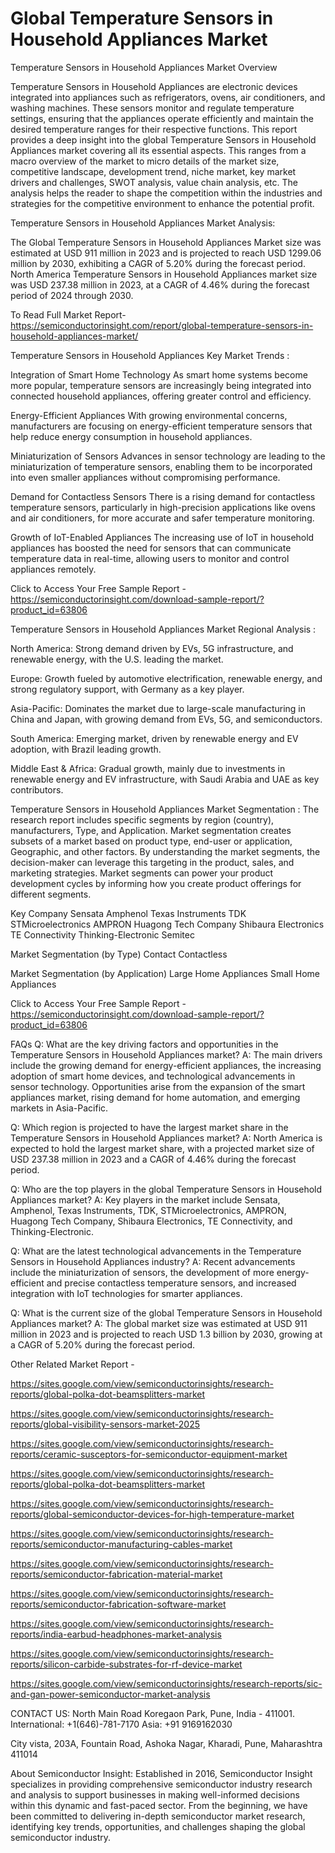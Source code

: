 <h1>Global Temperature Sensors in Household Appliances Market</h1>
Temperature Sensors in Household Appliances Market Overview

Temperature Sensors in Household Appliances are electronic devices integrated into appliances such as refrigerators, ovens, air conditioners, and washing machines. These sensors monitor and regulate temperature settings, ensuring that the appliances operate efficiently and maintain the desired temperature ranges for their respective functions. This report provides a deep insight into the global Temperature Sensors in Household Appliances market covering all its essential aspects. This ranges from a macro overview of the market to micro details of the market size, competitive landscape, development trend, niche market, key market drivers and challenges, SWOT analysis, value chain analysis, etc. The analysis helps the reader to shape the competition within the industries and strategies for the competitive environment to enhance the potential profit.

Temperature Sensors in Household Appliances Market Analysis:

The Global Temperature Sensors in Household Appliances Market size was estimated at USD 911 million in 2023 and is projected to reach USD 1299.06 million by 2030, exhibiting a CAGR of 5.20% during the forecast period. North America Temperature Sensors in Household Appliances market size was USD 237.38 million in 2023, at a CAGR of 4.46% during the forecast period of 2024 through 2030.

To Read Full Market Report-
https://semiconductorinsight.com/report/global-temperature-sensors-in-household-appliances-market/

Temperature Sensors in Household Appliances Key Market Trends :

Integration of Smart Home Technology As smart home systems become more popular, temperature sensors are increasingly being integrated into connected household appliances, offering greater control and efficiency.

Energy-Efficient Appliances With growing environmental concerns, manufacturers are focusing on energy-efficient temperature sensors that help reduce energy consumption in household appliances.

Miniaturization of Sensors Advances in sensor technology are leading to the miniaturization of temperature sensors, enabling them to be incorporated into even smaller appliances without compromising performance.

Demand for Contactless Sensors There is a rising demand for contactless temperature sensors, particularly in high-precision applications like ovens and air conditioners, for more accurate and safer temperature monitoring.

Growth of IoT-Enabled Appliances The increasing use of IoT in household appliances has boosted the need for sensors that can communicate temperature data in real-time, allowing users to monitor and control appliances remotely.

Click to Access Your Free Sample Report - https://semiconductorinsight.com/download-sample-report/?product_id=63806

Temperature Sensors in Household Appliances Market Regional Analysis :

North America:
Strong demand driven by EVs, 5G infrastructure, and renewable energy, with the U.S. leading the market.

Europe:
Growth fueled by automotive electrification, renewable energy, and strong regulatory support, with Germany as a key player.

Asia-Pacific:
Dominates the market due to large-scale manufacturing in China and Japan, with growing demand from EVs, 5G, and semiconductors.

South America:
Emerging market, driven by renewable energy and EV adoption, with Brazil leading growth.

Middle East & Africa:
Gradual growth, mainly due to investments in renewable energy and EV infrastructure, with Saudi Arabia and UAE as key contributors.

Temperature Sensors in Household Appliances Market Segmentation :
The research report includes specific segments by region (country), manufacturers, Type, and Application. Market segmentation creates subsets of a market based on product type, end-user or application, Geographic, and other factors. By understanding the market segments, the decision-maker can leverage this targeting in the product, sales, and marketing strategies. Market segments can power your product development cycles by informing how you create product offerings for different segments.

Key Company
Sensata
Amphenol
Texas Instruments
TDK
STMicroelectronics
AMPRON
Huagong Tech Company
Shibaura Electronics
TE Connectivity
Thinking-Electronic
Semitec

Market Segmentation (by Type)
Contact
Contactless

Market Segmentation (by Application)
Large Home Appliances
Small Home Appliances

Click to Access Your Free Sample Report - https://semiconductorinsight.com/download-sample-report/?product_id=63806

FAQs
Q: What are the key driving factors and opportunities in the Temperature Sensors in Household Appliances market?
A: The main drivers include the growing demand for energy-efficient appliances, the increasing adoption of smart home devices, and technological advancements in sensor technology. Opportunities arise from the expansion of the smart appliances market, rising demand for home automation, and emerging markets in Asia-Pacific.

Q: Which region is projected to have the largest market share in the Temperature Sensors in Household Appliances market?
A: North America is expected to hold the largest market share, with a projected market size of USD 237.38 million in 2023 and a CAGR of 4.46% during the forecast period.

Q: Who are the top players in the global Temperature Sensors in Household Appliances market?
A: Key players in the market include Sensata, Amphenol, Texas Instruments, TDK, STMicroelectronics, AMPRON, Huagong Tech Company, Shibaura Electronics, TE Connectivity, and Thinking-Electronic.

Q: What are the latest technological advancements in the Temperature Sensors in Household Appliances industry?
A: Recent advancements include the miniaturization of sensors, the development of more energy-efficient and precise contactless temperature sensors, and increased integration with IoT technologies for smarter appliances.

Q: What is the current size of the global Temperature Sensors in Household Appliances market?
A: The global market size was estimated at USD 911 million in 2023 and is projected to reach USD 1.3 billion by 2030, growing at a CAGR of 5.20% during the forecast period.

Other Related Market Report -

https://sites.google.com/view/semiconductorinsights/research-reports/global-polka-dot-beamsplitters-market

https://sites.google.com/view/semiconductorinsights/research-reports/global-visibility-sensors-market-2025

https://sites.google.com/view/semiconductorinsights/research-reports/ceramic-susceptors-for-semiconductor-equipment-market

https://sites.google.com/view/semiconductorinsights/research-reports/global-polka-dot-beamsplitters-market

https://sites.google.com/view/semiconductorinsights/research-reports/global-semiconductor-devices-for-high-temperature-market

https://sites.google.com/view/semiconductorinsights/research-reports/semiconductor-manufacturing-cables-market

https://sites.google.com/view/semiconductorinsights/research-reports/semiconductor-fabrication-material-market

https://sites.google.com/view/semiconductorinsights/research-reports/semiconductor-fabrication-software-market

https://sites.google.com/view/semiconductorinsights/research-reports/india-earbud-headphones-market-analysis

https://sites.google.com/view/semiconductorinsights/research-reports/silicon-carbide-substrates-for-rf-device-market

https://sites.google.com/view/semiconductorinsights/research-reports/sic-and-gan-power-semiconductor-market-analysis

CONTACT US:
North Main Road Koregaon Park, Pune, India - 411001.
International: +1(646)-781-7170
Asia: +91 9169162030

City vista, 203A, Fountain Road, Ashoka Nagar, Kharadi, Pune, Maharashtra 411014

About Semiconductor Insight:
Established in 2016, Semiconductor Insight specializes in providing comprehensive semiconductor industry research and analysis to support businesses in making well-informed decisions within this dynamic and fast-paced sector. From the beginning, we have been committed to delivering in-depth semiconductor market research, identifying key trends, opportunities, and challenges shaping the global semiconductor industry.
